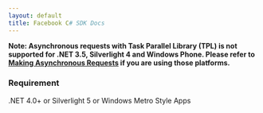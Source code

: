 ```yaml
---
layout: default
title: Facebook C# SDK Docs
---
```


**Note: Asynchronous requests with Task Parallel Library (TPL) is not supported for .NET 3.5, Silverlight 4 and Windows Phone. Please refer to [Making Asynchronous Requests](Making-Asynchronous-Requests) if you are using those platforms.**

### Requirement
.NET 4.0+ or Silverlight 5 or Windows Metro Style Apps